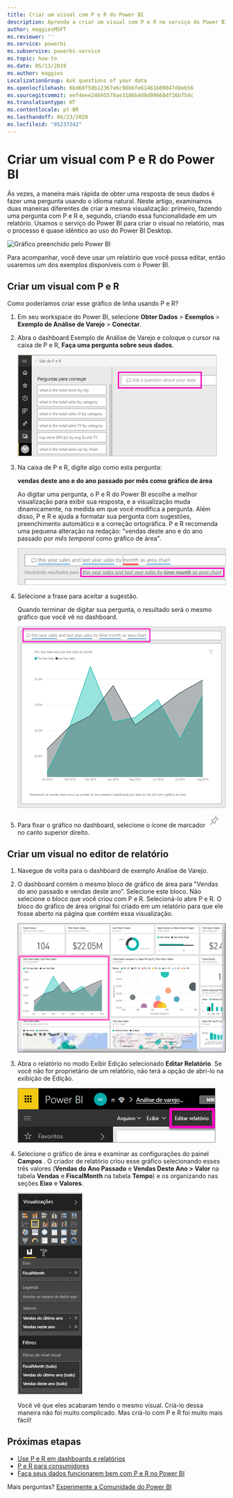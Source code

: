 ```yaml
---
title: Criar um visual com P e R do Power BI
description: Aprenda a criar um visual com P e R no serviço do Power BI usando o exemplo de Análise de Varejo
author: maggiesMSFT
ms.reviewer: ''
ms.service: powerbi
ms.subservice: powerbi-service
ms.topic: how-to
ms.date: 05/13/2019
ms.author: maggies
LocalizationGroup: Ask questions of your data
ms.openlocfilehash: 6bd68f5db12367e6c98b6fe61461b89047d8eb56
ms.sourcegitcommit: eef4eee24695570ae3186b4d8d99660df16bf54c
ms.translationtype: HT
ms.contentlocale: pt-BR
ms.lasthandoff: 06/23/2020
ms.locfileid: "85237242"
---
```

# <a name="create-a-visual-with-power-bi-qa"></a>Criar um visual com P e R do Power BI

Às vezes, a maneira mais rápida de obter uma resposta de seus dados é fazer uma pergunta usando o idioma natural.  Neste artigo, examinamos duas maneiras diferentes de criar a mesma visualização: primeiro, fazendo uma pergunta com P e R e, segundo, criando essa funcionalidade em um relatório. Usamos o serviço do Power BI para criar o visual no relatório, mas o processo é quase idêntico ao uso do Power BI Desktop.

![Gráfico preenchido pelo Power BI](media/power-bi-visualization-introduction-to-q-and-a/power-bi-qna-create-visual.png)

Para acompanhar, você deve usar um relatório que você possa editar, então usaremos um dos exemplos disponíveis com o Power BI.

## <a name="create-a-visual-with-qa"></a>Criar um visual com P e R

Como poderíamos criar esse gráfico de linha usando P e R?

1. Em seu workspace do Power BI, selecione **Obter Dados** \> **Exemplos** \> **Exemplo de Análise de Varejo** > **Conectar**.

1. Abra o dashboard Exemplo de Análise de Varejo e coloque o cursor na caixa de P e R, **Faça uma pergunta sobre seus dados**.

    ![Coloque o cursor na caixa de P e R](media/power-bi-visualization-introduction-to-q-and-a/power-bi-qna-cursor-in-qna-box.png)

2. Na caixa de P e R, digite algo como esta pergunta:
   
    **vendas deste ano e do ano passado por mês como gráfico de área**
   
    Ao digitar uma pergunta, o P e R do Power BI escolhe a melhor visualização para exibir sua resposta, e a visualização muda dinamicamente, na medida em que você modifica a pergunta. Além disso, P e R e ajuda a formatar sua pergunta com sugestões, preenchimento automático e a correção ortográfica. P e R recomenda uma pequena alteração na redação: "vendas deste ano e do ano passado por *mês temporal* como gráfico de área".  

    ![P e R corrigiu a redação](media/power-bi-visualization-introduction-to-q-and-a/power-bi-qna-corrected-create-filled-chart.png)

4. Selecione a frase para aceitar a sugestão. 
   
   Quando terminar de digitar sua pergunta, o resultado será o mesmo gráfico que você vê no dashboard.
   
   ![Gráfico de área preenchido por P e R](media/power-bi-visualization-introduction-to-q-and-a/power-bi-qna-create-filled-chart.png)

4. Para fixar o gráfico no dashboard, selecione o ícone de marcador ![Ícone Fixar](media/power-bi-visualization-introduction-to-q-and-a/pinnooutline.png) no canto superior direito.

## <a name="create-a-visual-in-the-report-editor"></a>Criar um visual no editor de relatório

1. Navegue de volta para o dashboard de exemplo Análise de Varejo.
   
2. O dashboard contém o mesmo bloco de gráfico de área para "Vendas do ano passado e vendas deste ano”.  Selecione este bloco. Não selecione o bloco que você criou com P e R. Selecioná-lo abre P e R. O bloco do gráfico de área original foi criado em um relatório para que ele fosse aberto na página que contém essa visualização.

    ![Dashboard de exemplo de Análise de Varejo](media/power-bi-visualization-introduction-to-q-and-a/power-bi-dashboard.png)

1. Abra o relatório no modo Exibir Edição selecionado **Editar Relatório**.  Se você não for proprietário de um relatório, não terá a opção de abri-lo na exibição de Edição.
   
    ![Botão Editar relatório](media/power-bi-visualization-introduction-to-q-and-a/power-bi-edit-report.png)
4. Selecione o gráfico de área e examinar as configurações do painel **Campos** .  O criador de relatório criou esse gráfico selecionando esses três valores (**Vendas do Ano Passado** e **Vendas Deste Ano > Valor** na tabela **Vendas** e **FiscalMonth** na tabela **Tempo**) e os organizando nas seções **Eixo** e **Valores**.
   
    ![Painel Visualizações](media/power-bi-visualization-introduction-to-q-and-a/gnatutorial_3-new.png)

    Você vê que eles acabaram tendo o mesmo visual. Criá-lo dessa maneira não foi muito complicado. Mas criá-lo com P e R foi muito mais fácil!

## <a name="next-steps"></a>Próximas etapas

- [Use P e R em dashboards e relatórios](power-bi-tutorial-q-and-a.md)  
- [P e R para consumidores](../consumer/end-user-q-and-a.md)
- [Faça seus dados funcionarem bem com P e R no Power BI](service-prepare-data-for-q-and-a.md)

Mais perguntas? [Experimente a Comunidade do Power BI](https://community.powerbi.com/)
